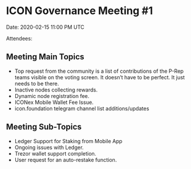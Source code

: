 # ICON Governance Meeting #1

Date: 2020-02-15 11:00 PM UTC

Attendees:

## Meeting Main Topics

- Top request from the community is a list of contributions of the P-Rep teams visible on the voting screen. It doesn’t have to be perfect. It just needs to be there.
- Inactive nodes collecting rewards.
- Dynamic node registration fee.
- ICONex Mobile Wallet Fee Issue.
- icon.foundation telegram channel list additions/updates

## Meeting Sub-Topics
- Ledger Support for Staking from Mobile App
- Ongoing issues with Ledger.
- Trezor wallet support completion.
- User request for an auto-restake function.
